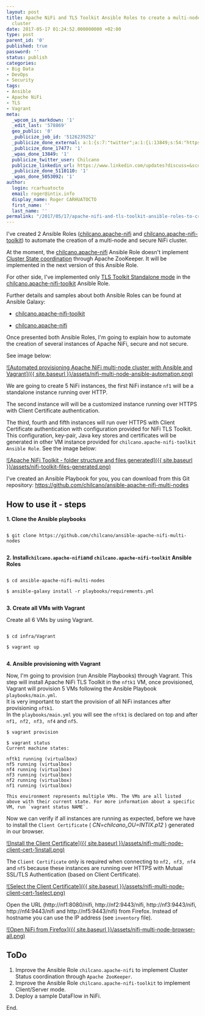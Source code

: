 ```yaml
---
layout: post
title: Apache NiFi and TLS Toolkit Ansible Roles to create a multi-node secure NiFi
  cluster
date: 2017-05-17 01:24:52.000000000 +02:00
type: post
parent_id: '0'
published: true
password: ''
status: publish
categories:
- Big Data
- DevOps
- Security
tags:
- Ansible
- Apache NiFi
- TLS
- Vagrant
meta:
  _wpcom_is_markdown: '1'
  _edit_last: '578869'
  geo_public: '0'
  _publicize_job_id: '5126239252'
  _publicize_done_external: a:1:{s:7:"twitter";a:1:{i:13849;s:54:"https://twitter.com/Chilcano/status/864637815342215168";}}
  _publicize_done_17477: '1'
  _wpas_done_13849: '1'
  publicize_twitter_user: Chilcano
  publicize_linkedin_url: https://www.linkedin.com/updates?discuss=&scope=6985267&stype=M&topic=6270403509028560896&type=U&a=FAUz
  _publicize_done_5110110: '1'
  _wpas_done_5053092: '1'
author:
  login: rcarhuatocto
  email: roger@intix.info
  display_name: Roger CARHUATOCTO
  first_name: ''
  last_name: ''
permalink: "/2017/05/17/apache-nifi-and-tls-toolkit-ansible-roles-to-create-a-multi-node-secure-nifi-cluster/"
---
```

I've created 2 Ansible Roles ([chilcano.apache-nifi](https://galaxy.ansible.com/chilcano/apache-nifi) and [chilcano.apache-nifi-toolkit](https://galaxy.ansible.com/chilcano/apache-nifi-toolkit)) to automate the creation of a multi-node and secure NiFi cluster.  
  
At the moment, the [chilcano.apache-nifi](https://galaxy.ansible.com/chilcano/apache-nifi) Ansible Role doesn't implement [Cluster State coordination](https://nifi.apache.org/docs/nifi-docs/html/administration-guide.html#state_management) through Apache ZooKeeper. It will be implemented in the next version of this Ansible Role.  
  
For other side, I've implemented only [TLS Toolkit Standalone mode](https://nifi.apache.org/docs/nifi-docs/html/administration-guide.html#tls-generation-toolkit) in the [chilcano.apache-nifi-toolkit](https://galaxy.ansible.com/chilcano/apache-nifi-toolkit) Ansible Role.  
  
Further details and samples about both Ansible Roles can be found at Ansible Galaxy:

  


  

  * [chilcano.apache-nifi-toolkit](https://galaxy.ansible.com/chilcano/apache-nifi-toolkit)
  

  * [chilcano.apache-nifi](https://galaxy.ansible.com/chilcano/apache-nifi)
  

  


Once presented both Ansible Roles, I'm going to explain how to automate the creation of several instances of Apache NiFi, secure and not secure.

  


  


See image below:  
  
[![Automated provisioning Apache NiFi multi-node cluster with Ansible and Vagrant]({{ site.baseurl }}/assets/nifi-multi-node-ansible-automation.png)](https://holisticsecurity.files.wordpress.com/2017/05/nifi-multi-node-ansible-automation.png)

  


We are going to create 5 NiFi instances, the first NiFi instance `nf1` will be a standalone instance running over HTTP.  
  
The second instance will will be a customized instance running over HTTPS with Client Certificate authentication.  
  
The third, fourth and fifth instances will run over HTTPS with Client Certificate authentication with configuration provided for NiFi TLS Toolkit. This configuration, key-pair, Java key stores and certificates will be generated in other VM instance provided for `chilcano.apache-nifi-toolkit Ansible Role`. See the image below:

  


[![Apache NiFi Toolkit - folder structure and files generated]({{ site.baseurl }}/assets/nifi-toolkit-files-generated.png)](https://holisticsecurity.files.wordpress.com/2017/05/nifi-toolkit-files-generated.png)

  


I've created an Ansible Playbook for you, you can download from this Git repository: https://github.com/chilcano/ansible-apache-nifi-multi-nodes

  


## How to use it - steps

  


 **1\. Clone the Ansible playbooks**

  


```text  
  
$ git clone https://github.com/chilcano/ansible-apache-nifi-multi-nodes  
  
```

  


 **2\. Install`chilcano.apache-nifi`and `chilcano.apache-nifi-toolkit` Ansible Roles**

  


```text  
  
$ cd ansible-apache-nifi-multi-nodes  
  
$ ansible-galaxy install -r playbooks/requirements.yml  
  
```

  


 **3\. Create all VMs with Vagrant**

  


Create all 6 VMs by using Vagrant.

  


```text  
  
$ cd infra/Vagrant  
  
$ vagrant up  
  
```

**4\. Ansible provisioning with Vagrant**

Now, I'm going to provision (run Ansible Playbooks) through Vagrant. This step will install Apache NiFi TLS Toolkit in the `nftk1` VM, once provisioned, Vagrant will provision 5 VMs following the Ansible Playbook `playbooks/main.yml`.  
It is very important to start the provision of all NiFi instances after provisioning `nftk1`.  
In the `playbooks/main.yml` you will see the `nftk1` is declared on top and after `nf1, nf2, nf3, nf4` and `nf5`.

```text  
$ vagrant provision

$ vagrant status  
Current machine states:

nftk1 running (virtualbox)  
nf5 running (virtualbox)  
nf4 running (virtualbox)  
nf3 running (virtualbox)  
nf2 running (virtualbox)  
nf1 running (virtualbox)

This environment represents multiple VMs. The VMs are all listed  
above with their current state. For more information about a specific  
VM, run `vagrant status NAME`.  
```

Now we can verify if all instances are running as expected, before we have to install the `Client Certificate` ( _CN=chilcano_OU=INTIX.p12_ ) generated in our browser.

[![Install the Client Certificate]({{ site.baseurl }}/assets/nifi-multi-node-client-cert-1install.png)](https://holisticsecurity.files.wordpress.com/2017/05/nifi-multi-node-client-cert-1install.png)

The `Client Certificate` only is required when connecting to `nf2, nf3, nf4` and `nf5` because these instances are running over HTTPS with Mutual SSL/TLS Authentication (based on Client Certificate).

[![Select the Client Certificate]({{ site.baseurl }}/assets/nifi-multi-node-client-cert-1select.png)](https://holisticsecurity.files.wordpress.com/2017/05/nifi-multi-node-client-cert-1select.png)

Open the URL (http://nf1:8080/nifi, http://nf2:9443/nifi, http://nf3:9443/nifi, http://nf4:9443/nifi and http://nf5:9443/nifi) from Firefox. Instead of hostname you can use the IP address (see `inventory` file).

[![Open NiFi from Firefox]({{ site.baseurl }}/assets/nifi-multi-node-browser-all.png)](https://holisticsecurity.files.wordpress.com/2017/05/nifi-multi-node-browser-all.png)

## ToDo

  1. Improve the Ansible Role `chilcano.apache-nifi` to implement Cluster Status coordination through `Apache ZooKeeper`.
  2. Improve the Ansible Role `chilcano.apache-nifi-toolkit` to implement Client/Server mode.
  3. Deploy a sample DataFlow in NiFi.



End.
